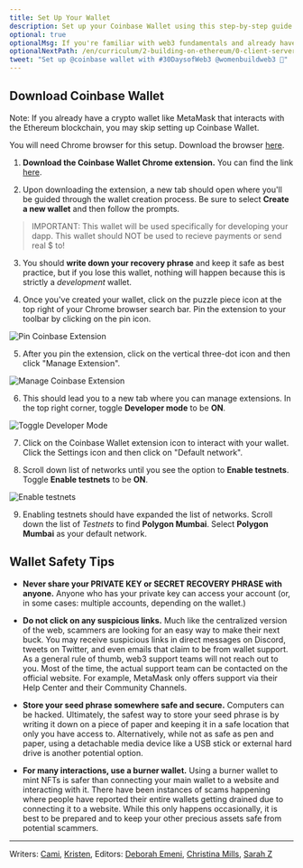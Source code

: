 ```yaml
---
title: Set Up Your Wallet
description: Set up your Coinbase Wallet using this step-by-step guide. Read crypto wallet safety tips to keep your wallet secure.
optional: true
optionalMsg: If you're familiar with web3 fundamentals and already have your own crypto wallet, feel free to jump ahead to the next section!
optionalNextPath: /en/curriculum/2-building-on-ethereum/0-client-server-architecture
tweet: "Set up @coinbase wallet with #30DaysofWeb3 @womenbuildweb3 🔐"
---
```


## Download Coinbase Wallet

Note: If you already have a crypto wallet like MetaMask that interacts with the Ethereum blockchain, you may skip setting up Coinbase Wallet.

You will need Chrome browser for this setup. Download the browser [here](https://www.google.com/chrome/downloads/).

1. **Download the Coinbase Wallet Chrome extension.** You can find the link [here](https://chrome.google.com/webstore/detail/coinbase-wallet-extension/hnfanknocfeofbddgcijnmhnfnkdnaad?hl=en).

2. Upon downloading the extension, a new tab should open where you'll be guided through the wallet creation process. Be sure to select **Create a new wallet** and then follow the prompts.

> IMPORTANT: This wallet will be used specifically for developing your dapp. This wallet should NOT be used to recieve payments or send real $ to!

3. You should **write down your recovery phrase** and keep it safe as best practice, but if you lose this wallet, nothing will happen because this is strictly a _development_ wallet.

4. Once you've created your wallet, click on the puzzle piece icon at the top right of your Chrome browser search bar. Pin the extension to your toolbar by clicking on the pin icon.

![Pin Coinbase Extension](https://user-images.githubusercontent.com/15064710/181860354-51b3eebc-71ad-4b42-8b6e-5be6aa547299.png)

5. After you pin the extension, click on the vertical three-dot icon and then click "Manage Extension".

![Manage Coinbase Extension](https://user-images.githubusercontent.com/15064710/181860399-d58cc66c-6f97-4485-badb-3b471e2c9c75.png)

6. This should lead you to a new tab where you can manage extensions. In the top right corner, toggle **Developer mode** to be **ON**.

![Toggle Developer Mode](https://user-images.githubusercontent.com/15064710/181860469-9dec877a-448d-4d0c-bdf4-3e178bf9ac28.png)

7. Click on the Coinbase Wallet extension icon to interact with your wallet. Click the Settings icon and then click on "Default network".

8. Scroll down list of networks until you see the option to **Enable testnets**. Toggle **Enable testnets** to be **ON**.

![Enable testnets](https://user-images.githubusercontent.com/15064710/181860825-2d21f994-49d1-42b8-b5c2-9447e827b773.png)

9. Enabling testnets should have expanded the list of networks. Scroll down the list of _Testnets_ to find **Polygon Mumbai**. Select **Polygon Mumbai** as your default network.

## Wallet Safety Tips

- **Never share your PRIVATE KEY or SECRET RECOVERY PHRASE with anyone.**
  Anyone who has your private key can access your account (or, in some cases: multiple accounts, depending on the wallet.)

- **Do not click on any suspicious links.**
  Much like the centralized version of the web, scammers are looking for an easy way to make their next buck. You may receive suspicious links in direct messages on Discord, tweets on Twitter, and even emails that claim to be from wallet support.
  As a general rule of thumb, web3 support teams will not reach out to you. Most of the time, the actual support team can be contacted on the official website. For example, MetaMask only offers support via their Help Center and their Community Channels.

- **Store your seed phrase somewhere safe and secure.**
  Computers can be hacked. Ultimately, the safest way to store your seed phrase is by writing it down on a piece of paper and keeping it in a safe location that only you have access to.
  Alternatively, while not as safe as pen and paper, using a detachable media device like a USB stick or external hard drive is another potential option.

- **For many interactions, use a burner wallet.**
  Using a burner wallet to mint NFTs is safer than connecting your main wallet to a website and interacting with it. There have been instances of scams happening where people have reported their entire wallets getting drained due to connecting it to a website. While this only happens occasionally, it is best to be prepared and to keep your other precious assets safe from potential scammers.

---

Writers: [Cami](https://twitter.com/camiinthisthang), [Kristen](https://twitter.com/CuddleofDeath),
Editors: [Deborah Emeni](https://twitter.com/_emeni_deborah), [Christina Mills](https://twitter.com/bombayonchain), [Sarah Z](https://twitter.com/haegeez)
